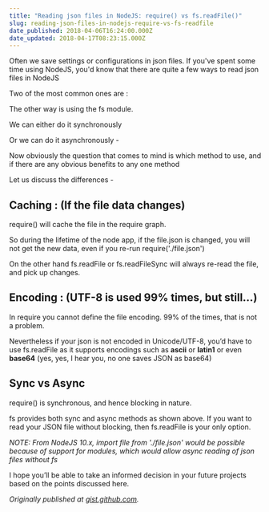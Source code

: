 ```yaml
---
title: "Reading json files in NodeJS: require() vs fs.readFile()"
slug: reading-json-files-in-nodejs-require-vs-fs-readfile
date_published: 2018-04-06T16:24:00.000Z
date_updated: 2018-04-17T08:23:15.000Z
---
```


Often we save settings or configurations in json files. If you've spent some time using NodeJS, you'd know that there are quite a few ways to read json files in NodeJS

Two of the most common ones are :

The other way is using the fs module.

We can either do it synchronously

Or we can do it asynchronously -

Now obviously the question that comes to mind is which method to use, and if there are any obvious benefits to any one method

Let us discuss the differences -

## Caching : (If the file data changes)

require() will cache the file in the require graph.

So during the lifetime of the node app, if the file.json is changed, you will not get the new data, even if you re-run require('./file.json')

On the other hand fs.readFile or fs.readFileSync will always re-read the file, and pick up changes.

## Encoding : (UTF-8 is used 99% times, but still…)

In require you cannot define the file encoding. 99% of the times, that is not a problem.

Nevertheless if your json is not encoded in Unicode/UTF-8, you’d have to use fs.readFile as it supports encodings such as **ascii** or **latin1** or even **base64** (yes, yes, I hear you, no one saves JSON as base64)

## Sync vs Async

require() is synchronous, and hence blocking in nature.

fs provides both sync and async methods as shown above. If you want to read your JSON file without blocking, then fs.readFile is your only option.

*NOTE: From NodeJS 10.x, import file from './file.json' would be possible because of support for modules, which would allow async reading of json files without fs*

I hope you’ll be able to take an informed decision in your future projects based on the points discussed here.

*Originally published at [gist.github.com](https://gist.github.com/f1467d422bcb8c348bb6677ccd890280).*
